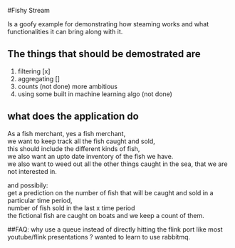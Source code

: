 #Fishy Stream

Is a goofy example for demonstrating how steaming works and what functionalities it can bring along with it.

## The things that should be demostrated are
  1. filtering [x]
  2. aggregating []
  3. counts (not done)
 more ambitious 
  4. using some built in machine learning algo (not done)
  
## what does the application do
As a fish merchant, yes a fish merchant,  
we want to keep track all the fish caught and sold,  
this should include the different kinds of fish,  
we also want an upto date inventory of the fish we have.  
we also want to weed out all the other things caught in the sea, that we are not interested in.

and possibily:  
get a prediction on the number of fish that will be caught and sold in a particular time period,  
number of fish sold in the last x time period  
the fictional fish are caught on boats and we keep a count of them.
 
##FAQ:
why use a queue instead of directly hitting the flink port like most youtube/flink presentations ?
wanted to learn to use rabbitmq.


  